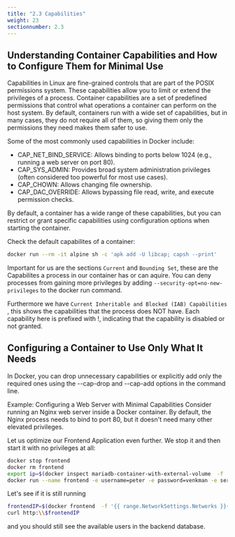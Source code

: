 ```yaml
---
title: "2.3 Capabilities"
weight: 23
sectionnumber: 2.3
---
```


## Understanding Container Capabilities and How to Configure Them for Minimal Use

Capabilities in Linux are fine-grained controls that are part of the POSIX permissions system. These capabilities allow you to limit or extend the privileges of a process.
Container capabilities are a set of predefined permissions that control what operations a container can perform on the host system. By default, containers run with a wide set of capabilities, but in many cases, they do not require all of them, so giving them only the permissions they need makes them safer to use.

Some of the most commonly used capabilities in Docker include:

* CAP_NET_BIND_SERVICE: Allows binding to ports below 1024 (e.g., running a web server on port 80).
* CAP_SYS_ADMIN: Provides broad system administration privileges (often considered too powerful for most use cases).
* CAP_CHOWN: Allows changing file ownership.
* CAP_DAC_OVERRIDE: Allows bypassing file read, write, and execute permission checks.

By default, a container has a wide range of these capabilities, but you can restrict or grant specific capabilities using configuration options when starting the container.

Check the default capabilites of a container:

```bash
docker run --rm -it alpine sh -c 'apk add -U libcap; capsh --print'
```

Important for us are the sections `Current` and `Bounding Set`, these are the Capabilites a process in our container has or can aquire. You can deny processes from gaining more privileges by adding `--security-opt=no-new-privileges` to the docker run command.

Furthermore we have `Current Inheritable and Blocked (IAB) Capabilities`
, this shows the capabilities that the process does NOT have. Each capability here is prefixed with !, indicating that the capability is disabled or not granted.

## Configuring a Container to Use Only What It Needs

In Docker, you can drop unnecessary capabilities or explicitly add only the required ones using the --cap-drop and --cap-add options in the command line.

Example: Configuring a Web Server with Minimal Capabilities
Consider running an Nginx web server inside a Docker container. By default, the Nginx process needs to bind to port 80, but it doesn't need many other elevated privileges.

Let us optimize our Frontend Application even further. We stop it and then start it with no privileges at all:

```bash
docker stop frontend
docker rm frontend
export ip=$(docker inspect mariadb-container-with-external-volume  -f '{{ range.NetworkSettings.Networks }}{{ .IPAddress }}{{ end }}')
docker run --name frontend -e username=peter -e password=venkman -e servername=$ip --cap-drop ALL --security-opt=no-new-privileges container-lab-frontend:v2.0
```

Let's see if it is still running

```bash
frontendIP=$(docker frontend  -f '{{ range.NetworkSettings.Networks }}{{ .IPAddress }}{{ end }}')
curl http:\\$frontendIP
```

and you should still see the available users in the backend database.
